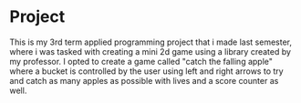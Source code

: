 # Project
This is my 3rd term applied programming project that i made last semester, where i was tasked with creating a mini 2d game using a library created by my professor.
I opted to create a game called "catch the falling apple" where a bucket is controlled by the user using left and right arrows to try and catch as many apples as possible with lives and a score counter as well. 
